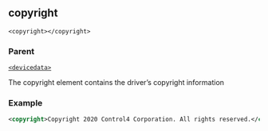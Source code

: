 ## copyright

`<copyright></copyright>`


### Parent

[`<devicedata>`][1]


The copyright element contains the driver’s copyright information


### Example

```xml
<copyright>Copyright 2020 Control4 Corporation. All rights reserved.</copyright>
```

[1]:	https://verbose-telegram-5004f902.pages.github.io/#common-xml-devicedata